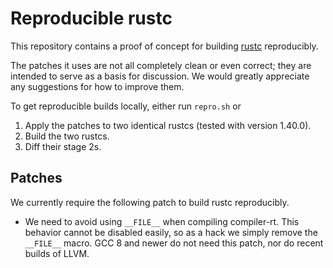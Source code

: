 # Reproducible rustc

This repository contains a proof of concept for building [rustc](https://github.com/rust-lang/rust) reproducibly.

The patches it uses are not all completely clean or even correct; they are intended to serve as a basis for discussion.  We would greatly appreciate any suggestions for how to improve them.

To get reproducible builds locally, either run `repro.sh` or

1. Apply the patches to two identical rustcs (tested with version 1.40.0).
2. Build the two rustcs.
3. Diff their stage 2s.

## Patches

We currently require the following patch to build rustc reproducibly.

* We need to avoid using `__FILE__` when compiling compiler-rt.  This behavior cannot be disabled easily, so as a hack we simply remove the `__FILE__` macro.  GCC 8 and newer do not need this patch, nor do recent builds of LLVM.
